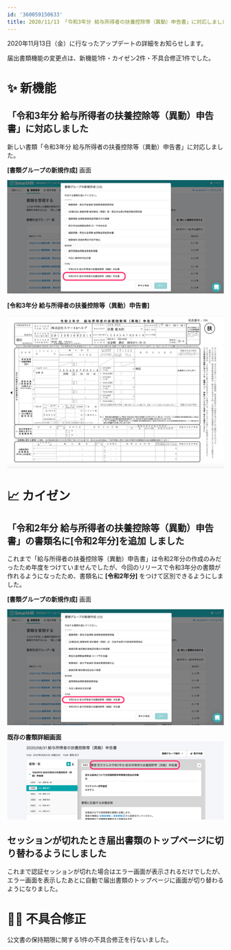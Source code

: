 ```yaml
---
id: '360059150633'
title: 2020/11/13 「令和3年分 給与所得者の扶養控除等（異動）申告書」に対応しました 他3件
---
```

2020年11月13日（金）に行なったアップデートの詳細をお知らせします。

届出書類機能の変更点は、新機能1件・カイゼン2件・不具合修正1件でした。

# ✨ 新機能

## 「令和3年分 給与所得者の扶養控除等（異動）申告書」に対応しました

新しい書類「令和3年分 給与所得者の扶養控除等（異動）申告書」に対応しました。

**\[書類グループの新規作成\]** 画面

![__________2020-11-16_11_10_07.png](./__________2020-11-16_11_10_07.png)

**\[令和3年分 給与所得者の扶養控除等（異動）申告書\]**

![__________2020-11-16_11_17_47.png](./__________2020-11-16_11_17_47.png)

# 📈 カイゼン

## 「令和2年分 給与所得者の扶養控除等（異動）申告書」の書類名に\[令和2年分\]を追加 しました

これまで「給与所得者の扶養控除等（異動）申告書」は令和2年分の作成のみだったため年度をつけていませんでしたが、今回のリリースで令和3年分の書類が作れるようになったため、書類名に **\[令和2年分\]** をつけて区別できるようにしました。

**\[書類グループの新規作成\]** 画面

![__________2020-11-16_11_48_09.png](./__________2020-11-16_11_48_09.png)

**既存の書類詳細画面**![__________2020-11-16_11_42_02.png](./__________2020-11-16_11_42_02.png)

## セッションが切れたとき届出書類のトップページに切り替わるようにしました

これまで認証セッションが切れた場合はエラー画面が表示されるだけでしたが、エラー画面を表示したあとに自動で届出書類のトップページに画面が切り替わるようになりました。

# 👨‍⚕️ 不具合修正

公文書の保持期限に関する1件の不具合修正を行ないました。
